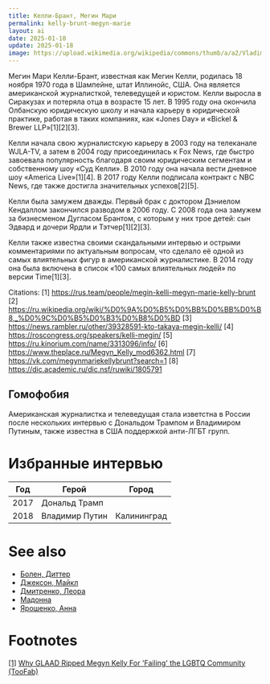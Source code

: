 ```yaml
---
title: Келли-Брант, Мегин Мари
permalink: kelly-brunt-megyn-marie
layout: ai
date: 2025-01-10
update: 2025-01-18
image: https://upload.wikimedia.org/wikipedia/commons/thumb/a/a2/Vladimir_Putin_and_Megyn_Kelly_03.jpg/640px-Vladimir_Putin_and_Megyn_Kelly_03.jpg
---
```


Мегин Мари Келли-Брант, известная как Мегин Келли, родилась 18 ноября 1970 года в Шампейне, штат Иллинойс, США. Она является американской журналисткой, телеведущей и юристом. Келли выросла в Сиракузах и потеряла отца в возрасте 15 лет. В 1995 году она окончила Олбанскую юридическую школу и начала карьеру в юридической практике, работая в таких компаниях, как «Jones Day» и «Bickel & Brewer LLP»[1][2][3].

Келли начала свою журналистскую карьеру в 2003 году на телеканале WJLA-TV, а затем в 2004 году присоединилась к Fox News, где быстро завоевала популярность благодаря своим юридическим сегментам и собственному шоу «Суд Келли». В 2010 году она начала вести дневное шоу «America Live»[1][4]. В 2017 году Келли подписала контракт с NBC News, где также достигла значительных успехов[2][5].

Келли была замужем дважды. Первый брак с доктором Дэниелом Кендаллом закончился разводом в 2006 году. С 2008 года она замужем за бизнесменом Дугласом Брантом, с которым у них трое детей: сын Эдвард и дочери Ярдли и Тэтчер[1][2][3].

Келли также известна своими скандальными интервью и острыми комментариями по актуальным вопросам, что сделало её одной из самых влиятельных фигур в американской журналистике. В 2014 году она была включена в список «100 самых влиятельных людей» по версии Time[1][3].

Citations:
[1] https://rus.team/people/megin-kelli-megyn-marie-kelly-brunt
[2] https://ru.wikipedia.org/wiki/%D0%9A%D0%B5%D0%BB%D0%BB%D0%B8,_%D0%9C%D0%B5%D0%B3%D0%B8%D0%BD
[3] https://news.rambler.ru/other/39328591-kto-takaya-megin-kelli/
[4] https://roscongress.org/speakers/kelli-megin/
[5] https://ru.kinorium.com/name/3313096/info/
[6] https://www.theplace.ru/Megyn_Kelly_mod6362.html
[7] https://vk.com/megynmariekellybrunt?search=1
[8] https://dic.academic.ru/dic.nsf/ruwiki/1805791

## Гомофобия

Американская журналистка и телеведущая стала изветстна в России после нескольких интервью с Дональдом Трампом и Владимиром Путиным, также известна в США поддержкой анти-ЛГБТ групп.

# Избранные интервью

|Год|Герой|Город|
|-|-|-|
|2017|Дональд Трамп||
|2018|Владимир Путин|Калининград|

# See also

+ [Болен, Диттер](index)
+ [Джексон, Майкл](index)
+ [Дмитренко, Леора](index)
+ [Мадонна](index)
+ [Ярошенко, Анна](index)

# Footnotes

[[1]](#a1) <span id="f1"></span> [Why GLAAD Ripped Megyn Kelly For 'Failing' the LGBTQ Community (TooFab)](http://toofab.com/2017/12/09/why-glaad-ripped-megyn-kelly-for-failing-the-lgbtq-community/)
